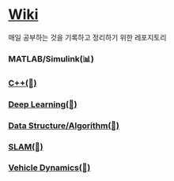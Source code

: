 # [Wiki](https://github.com/soup1997/Study-Alone/wiki)
매일 공부하는 것을 기록하고 정리하기 위한 레포지토리

### MATLAB/Simulink(📊)    
### [C++(🔢)](https://github.com/soup1997/Study-Alone/wiki/CPP)
### [Deep Learning(🧬)](https://github.com/soup1997/Study-Alone/wiki/Deep-Learning-%EC%9D%B4%EB%A1%A0-%EB%B0%8F-%EA%B0%9C%EB%85%90)      
### [Data Structure/Algorithm(🤔)](https://github.com/soup1997/Algorithm)
### [SLAM(🚩)](https://github.com/soup1997/Study-Alone/wiki/SLAM%EC%9D%98-%EC%9D%B4%ED%95%B4%EC%99%80-%EA%B5%AC%ED%98%84)
### [Vehicle Dynamics(🚗)](https://github.com/soup1997/Study-Alone/wiki/Vehicle-Dynamics)

